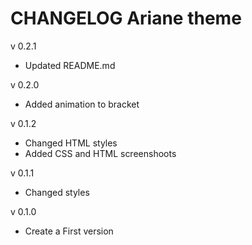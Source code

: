 # CHANGELOG Ariane theme

v 0.2.1

* Updated README.md

v 0.2.0

* Added animation to bracket

v 0.1.2

* Changed HTML styles
* Added CSS and HTML screenshoots

v 0.1.1

* Changed styles

v 0.1.0

* Create a First version
